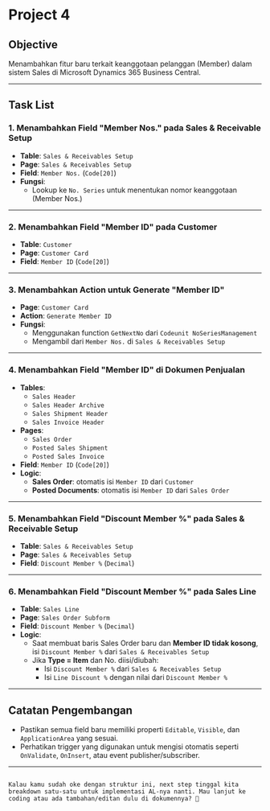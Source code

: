 ﻿# Project 4

## Objective
Menambahkan fitur baru terkait keanggotaan pelanggan (Member) dalam sistem Sales di Microsoft Dynamics 365 Business Central.

---

## Task List

### 1. Menambahkan Field "Member Nos." pada Sales & Receivable Setup
- **Table**: `Sales & Receivables Setup`
- **Page**: `Sales & Receivables Setup`
- **Field**: `Member Nos.` (`Code[20]`)
- **Fungsi**:
  - Lookup ke `No. Series` untuk menentukan nomor keanggotaan (Member Nos.)

---

### 2. Menambahkan Field "Member ID" pada Customer
- **Table**: `Customer`
- **Page**: `Customer Card`
- **Field**: `Member ID` (`Code[20]`)

---

### 3. Menambahkan Action untuk Generate "Member ID"
- **Page**: `Customer Card`
- **Action**: `Generate Member ID`
- **Fungsi**:
  - Menggunakan function `GetNextNo` dari `Codeunit NoSeriesManagement`
  - Mengambil dari `Member Nos.` di `Sales & Receivables Setup`

---

### 4. Menambahkan Field "Member ID" di Dokumen Penjualan
- **Tables**:
  - `Sales Header`
  - `Sales Header Archive`
  - `Sales Shipment Header`
  - `Sales Invoice Header`
- **Pages**:
  - `Sales Order`
  - `Posted Sales Shipment`
  - `Posted Sales Invoice`
- **Field**: `Member ID` (`Code[20]`)
- **Logic**:
  - **Sales Order**: otomatis isi `Member ID` dari `Customer`
  - **Posted Documents**: otomatis isi `Member ID` dari `Sales Order`

---

### 5. Menambahkan Field "Discount Member %" pada Sales & Receivable Setup
- **Table**: `Sales & Receivables Setup`
- **Page**: `Sales & Receivables Setup`
- **Field**: `Discount Member %` (`Decimal`)

---

### 6. Menambahkan Field "Discount Member %" pada Sales Line
- **Table**: `Sales Line`
- **Page**: `Sales Order Subform`
- **Field**: `Discount Member %` (`Decimal`)
- **Logic**:
  - Saat membuat baris Sales Order baru dan **Member ID tidak kosong**, isi `Discount Member %` dari `Sales & Receivables Setup`
  - Jika **Type = Item** dan No. diisi/diubah:
    - Isi `Discount Member %` dari `Sales & Receivables Setup`
    - Isi `Line Discount %` dengan nilai dari `Discount Member %`

---

## Catatan Pengembangan
- Pastikan semua field baru memiliki properti `Editable`, `Visible`, dan `ApplicationArea` yang sesuai.
- Perhatikan trigger yang digunakan untuk mengisi otomatis seperti `OnValidate`, `OnInsert`, atau event publisher/subscriber.

---

```

Kalau kamu sudah oke dengan struktur ini, next step tinggal kita breakdown satu-satu untuk implementasi AL-nya nanti. Mau lanjut ke coding atau ada tambahan/editan dulu di dokumennya? 💬
